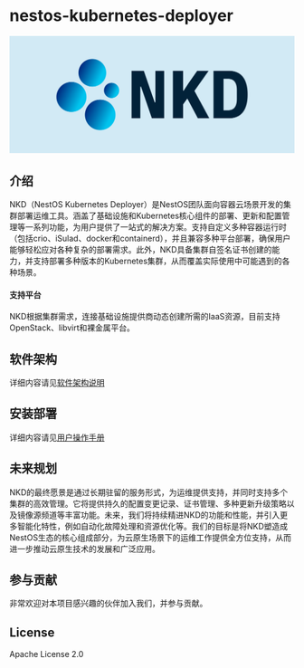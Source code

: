 # nestos-kubernetes-deployer
![ignition_design_2](/docs/logo/nkd-logo.png)

## 介绍
NKD（NestOS Kubernetes Deployer）是NestOS团队面向容器云场景开发的集群部署运维工具。涵盖了基础设施和Kubernetes核心组件的部署、更新和配置管理等一系列功能，为用户提供了一站式的解决方案。支持自定义多种容器运行时（包括crio、iSulad、docker和containerd），并且兼容多种平台部署，确保用户能够轻松应对各种复杂的部署需求。此外，NKD具备集群自签名证书创建的能力，并支持部署多种版本的Kubernetes集群，从而覆盖实际使用中可能遇到的各种场景。

#### 支持平台
NKD根据集群需求，连接基础设施提供商动态创建所需的IaaS资源，目前支持OpenStack、libvirt和裸金属平台。

## 软件架构
详细内容请见[软件架构说明](docs/zh/overall_design.md)

## 安装部署
详细内容请见[用户操作手册](docs/zh/manual.md)

## 未来规划
NKD的最终愿景是通过长期驻留的服务形式，为运维提供支持，并同时支持多个集群的高效管理。它将提供持久的配置变更记录、证书管理、多种更新升级策略以及镜像源频道等丰富功能。未来，我们将持续精进NKD的功能和性能，并引入更多智能化特性，例如自动化故障处理和资源优化等。我们的目标是将NKD塑造成NestOS生态的核心组成部分，为云原生场景下的运维工作提供全方位支持，从而进一步推动云原生技术的发展和广泛应用。

## 参与贡献
非常欢迎对本项目感兴趣的伙伴加入我们，并参与贡献。

## License
Apache License 2.0